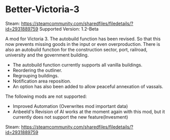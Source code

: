 # Better-Victoria-3

Steam: https://steamcommunity.com/sharedfiles/filedetails/?id=2931889759
Supported Version: 1.2-Beta

A mod for Victoria 3. The autobuild function has been revised. So that this now prevents missing goods in the input or even overproduction. There is also an autobuild function for the construction sector, port, railroad, university and the government building.

- The autobuild function currently supports all vanilla buildings.
- Reordering the outliner.
- Regrouping buildings.
- Notification area reposition.
- An option has also been added to allow peaceful annexation of vassals.


The following mods are not supported:
- Improved Automation (Overwrites mod important data)
- Anbeeld's Revision of AI works at the moment again with this mod, but it currently does not support the new feature(Invesment)


Steam: https://steamcommunity.com/sharedfiles/filedetails/?id=2931889759
